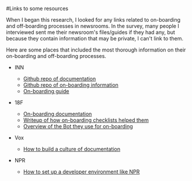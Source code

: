 #Links to some resources

When I began this research, I looked for any links related to on-boarding and off-boarding processes in newsrooms. In the survey, many people I interviewed sent me their newsroom's files/guides if they had any, but because they contain information that may be private, I can't link to them. 

Here are some places that included the most thorough information on their on-boarding and off-boarding processes.

- INN
	- [Github repo of documentation](https://github.com/INN/docs)
	- [Github repo of on-boarding information](https://github.com/INN/docs/blob/master/how-we-work/tools.md)
	- [On-boarding guide](https://github.com/INN/docs/blob/master/staffing/onboarding/sample-onboarding-plan.md)

- 18F 
	- [On-boarding documentation](https://github.com/18F/onboarding-documents/tree/master/Checklists)
	- [Writeup of how on-boarding checklists helped them](https://18f.gsa.gov/2015/12/01/how-we-dramatically-improved-18fs-onboarding-process-in-3-months/)
	- [Overview of the Bot they use for on-boarding](https://18f.gsa.gov/2015/12/15/how-bot-named-dolores-landingham-transformed-18fs-onboarding/)

- Vox
	- [How to build a culture of documentation](https://storytelling.voxmedia.com/2016/7/29/12299564/on-building-a-culture-of-documentation)

- NPR 
	- [How to set up a developer environment like NPR](http://blog.apps.npr.org/2013/06/06/how-to-setup-a-developers-environment.html)